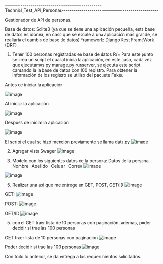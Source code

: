 -------------------------------------------------Technial_Test_API_Personas-------------------------------------------------

Gestionador de API de personas.

Base de datos: Sqlite3 (ya que se tiene una aplicación pequeña, esta base de datos es idonea, en caso que se escale a una aplicación más grande, se realiaría el cambio de base de datos)
Framework: Django Rest FrameWork (DRF)

1) Tener 100 personas registradas en base de datos
R/= Para este punto se crea un script el cual al inicia la aplicación, en este caso, cada vez que ejecutamos py manage.py runserver, se ejecuta este script cargando la la base de datos con 100 registro. Para obtener la información de los registro se utilizo del pacuete Faker.

 Antes de iniciar la aplicación
 
 ![image](https://github.com/socratess/Technial_Test_API_Personas/assets/25992143/af370a68-5d9b-4567-b095-2a317b3aa582)

 Al iniciar la aplicación
 
![image](https://github.com/socratess/Technial_Test_API_Personas/assets/25992143/a357409e-1c3a-4f8f-b6d7-72032796ddc9)

Despues de iniciar la aplicación

![image](https://github.com/socratess/Technial_Test_API_Personas/assets/25992143/4317bcd4-624c-4732-b4ec-cdb396e2fae4)

El script el cual se hizó mención previamente se llama data.py
![image](https://github.com/socratess/Technial_Test_API_Personas/assets/25992143/1300ab47-f1b0-43da-8e64-d6d1d4fda743)

 2) Agregar vista Swager
    ![image](https://github.com/socratess/Technial_Test_API_Personas/assets/25992143/ad3d504b-6948-4929-8131-aa9591348605)

3) Modelo con los siguientes datos de la persona:
   Datos de la persona
-Nombre
-Apellido
-Celular
-Correo
  ![image](https://github.com/socratess/Technial_Test_API_Personas/assets/25992143/8da9f3e2-14f7-4e9c-8d31-1d6196c30f1f)

![image](https://github.com/socratess/Technial_Test_API_Personas/assets/25992143/7fb3b82c-4504-4e7d-8229-da6b2637d9f9)


5) Realizar una api que me entrege un GET, POST, GET/ID
   ![image](https://github.com/socratess/Technial_Test_API_Personas/assets/25992143/5f29f91a-a9da-43a7-8ac6-edcafe85fc40)

GET:
![image](https://github.com/socratess/Technial_Test_API_Personas/assets/25992143/e1f13c31-7798-4a7b-9e59-d7164d077a4b)

POST:
![image](https://github.com/socratess/Technial_Test_API_Personas/assets/25992143/7f82402f-712d-446e-b368-dc97ccad8e36)

GET/ID
![image](https://github.com/socratess/Technial_Test_API_Personas/assets/25992143/026c2499-1021-4224-a37d-442d7f26d566)

5) con el GET traer lista de 10 personas con paginación. ademas, poder decidir si trae las 100 personas
   
GET traer lista de 10 personas con paginación
![image](https://github.com/socratess/Technial_Test_API_Personas/assets/25992143/f54726da-b005-494d-a1e1-4e4c28b6c7e1)

Poder decidir si trae las 100 personas
![image](https://github.com/socratess/Technial_Test_API_Personas/assets/25992143/9e296bf1-644d-4075-ac1d-318037c1021c)

Con todo lo anterior, se da entrega a los requerimientos solicitados. 
